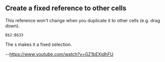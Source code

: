 ## Create a fixed reference to other cells

This reference won't change when you duplicate it to other cells (e.g. drag down).

```
B$2:B$33
```

The `$` makes it a fixed selection.

--https://www.youtube.com/watch?v=GZ1bEXjdhFU
